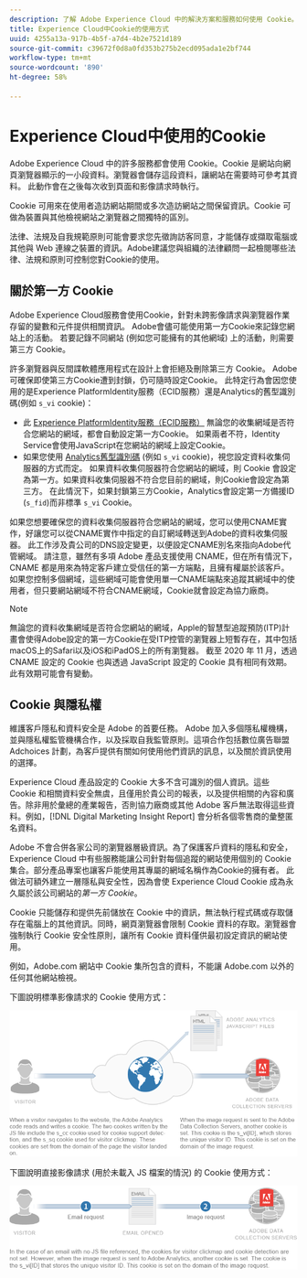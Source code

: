 ```yaml
---
description: 了解 Adobe Experience Cloud 中的解決方案和服務如何使用 Cookie。
title: Experience Cloud中Cookie的使用方式
uuid: 4255a13a-917b-4b5f-a7d4-4b2e7521d189
source-git-commit: c39672f0d8a0fd353b275b2ecd095ada1e2bf744
workflow-type: tm+mt
source-wordcount: '890'
ht-degree: 58%

---
```



# Experience Cloud中使用的Cookie

Adobe Experience Cloud 中的許多服務都會使用 Cookie。Cookie 是網站向網頁瀏覽器顯示的一小段資料。瀏覽器會儲存這段資料，讓網站在需要時可參考其資料。 此動作會在之後每次收到頁面和影像請求時執行。

Cookie 可用來在使用者造訪網站期間或多次造訪網站之間保留資訊。Cookie 可做為裝置與其他檢視網站之瀏覽器之間獨特的區別。

法律、法規及自我規範原則可能會要求您先徵詢訪客同意，才能儲存或擷取電腦或其他與 Web 連線之裝置的資訊。Adobe建議您與組織的法律顧問一起檢閱哪些法律、法規和原則可控制您對Cookie的使用。

## 關於第一方 Cookie

Adobe Experience Cloud服務會使用Cookie，針對未跨影像請求與瀏覽器作業存留的變數和元件提供相關資訊。 Adobe會儘可能使用第一方Cookie來記錄您網站上的活動。 若要記錄不同網站 (例如您可能擁有的其他網域) 上的活動，則需要第三方 Cookie。

許多瀏覽器與反間諜軟體應用程式在設計上會拒絕及刪除第三方 Cookie。 Adobe可確保即使第三方Cookie遭到封鎖，仍可隨時設定Cookie。 此特定行為會因您使用的是Experience PlatformIdentity服務（ECID服務）還是Analytics的舊型識別碼(例如 `s_vi` cookie)：

* 此 [Experience PlatformIdentity服務（ECID服務）](https://experienceleague.adobe.com/docs/id-service/using/intro/overview.html?lang=zh-Hant) 無論您的收集網域是否符合您網站的網域，都會自動設定第一方Cookie。 如果兩者不符，Identity Service會使用JavaScript在您網站的網域上設定Cookie。
* 如果您使用 [Analytics舊型識別碼](analytics.md) (例如 `s_vi` cookie)，視您設定資料收集伺服器的方式而定。 如果資料收集伺服器符合您網站的網域，則 Cookie 會設定為第一方。如果資料收集伺服器不符合您目前的網域，則Cookie會設定為第三方。 在此情況下，如果封鎖第三方Cookie，Analytics會設定第一方備援ID (`s_fid`)而非標準 `s_vi` Cookie。

如果您想要確保您的資料收集伺服器符合您網站的網域，您可以使用CNAME實作，好讓您可以從CNAME實作中指定的自訂網域轉送到Adobe的資料收集伺服器。 此工作涉及貴公司的DNS設定變更，以便設定CNAME別名來指向Adobe代管網域。 請注意，雖然有多項 Adobe 產品支援使用 CNAME，但在所有情況下，CNAME 都是用來為特定客戶建立受信任的第一方端點，且擁有權屬於該客戶。 如果您控制多個網域，這些網域可能會使用單一CNAME端點來追蹤其網域中的使用者，但只要網站網域不符合CNAME網域，Cookie就會設定為協力廠商。

>[!NOTE]
>
>無論您的資料收集網域是否符合您網站的網域，Apple的智慧型追蹤預防(ITP)計畫會使得Adobe設定的第一方Cookie在受ITP控管的瀏覽器上短暫存在，其中包括macOS上的Safari以及iOS和iPadOS上的所有瀏覽器。 截至 2020 年 11 月，透過 CNAME 設定的 Cookie 也與透過 JavaScript 設定的 Cookie 具有相同有效期。 此有效期可能會有變動。

## Cookie 與隱私權

維護客戶隱私和資料安全是 Adobe 的首要任務。 Adobe 加入多個隱私權機構，並與隱私權監管機構合作，以及採取自我監管原則。這項合作包括數位廣告聯盟 Adchoices 計劃，為客戶提供有關如何使用他們資訊的訊息，以及關於資訊使用的選擇。

Experience Cloud 產品設定的 Cookie 大多不含可識別的個人資訊。這些 Cookie 和相關資料安全無虞，且僅用於貴公司的報表，以及提供相關的內容和廣告。除非用於彙總的產業報告，否則協力廠商或其他 Adobe 客戶無法取得這些資料。例如，[!DNL Digital Marketing Insight Report] 會分析各個零售商的彙整匿名資料。

Adobe 不會合併各家公司的瀏覽器層級資訊。為了保護客戶資料的隱私和安全，Experience Cloud 中有些服務能讓公司針對每個追蹤的網站使用個別的 Cookie 集合。部分產品專案也讓客戶能使用其專屬的網域名稱作為Cookie的擁有者。 此做法可額外建立一層隱私與安全性，因為會使 Experience Cloud Cookie 成為永久屬於該公司網站的&#x200B;*第一方 Cookie*。

Cookie 只能儲存和提供先前儲放在 Cookie 中的資訊，無法執行程式碼或存取儲存在電腦上的其他資訊。同時，網頁瀏覽器會限制 Cookie 資料的存取。瀏覽器會強制執行 Cookie 安全性原則，讓所有 Cookie 資料僅供最初設定資訊的網站使用。

例如，Adobe.com 網站中 Cookie 集所包含的資料，不能讓 Adobe.com 以外的任何其他網站檢視。

下圖說明標準影像請求的 Cookie 使用方式：

![標準影像請求的 Cookie 使用方式](assets/CookiesProcessGraphic-01.png)

下圖說明直接影像請求 (用於未載入 JS 檔案的情況) 的 Cookie 使用方式：

![直接影像請求的 Cookie 使用方式](assets/CookiesProcessGraphic2.png)
